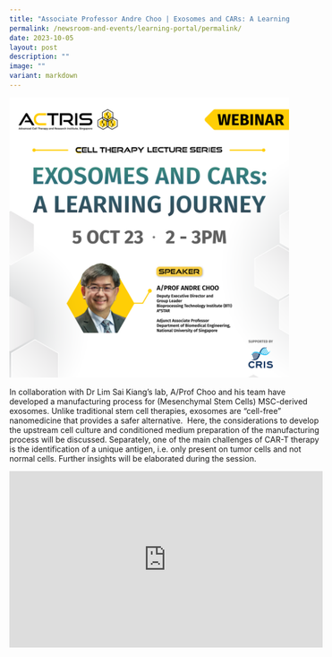 ```yaml
---
title: "Associate Professor Andre Choo | Exosomes and CARs: A Learning Journey"
permalink: /newsroom-and-events/learning-portal/permalink/
date: 2023-10-05
layout: post
description: ""
image: ""
variant: markdown
---
```

<div style="margin-right: 20px; float: left;">
    <img src="/images/Learning%20Portal/2023/webinar_square%20-%20website.png" style="width:500px">

In collaboration with Dr Lim Sai Kiang’s lab, A/Prof Choo and his team have developed a manufacturing process for (Mesenchymal Stem Cells) MSC-derived exosomes.&nbsp;Unlike traditional stem cell therapies, exosomes are “cell-free” nanomedicine that provides a safer alternative.&nbsp; Here, the considerations to develop the upstream cell culture and conditioned medium preparation of the manufacturing process will be discussed.&nbsp;Separately, one of the main challenges of CAR-T therapy is the identification of a unique antigen, i.e. only present on tumor cells and not normal cells.&nbsp;Further insights will be elaborated during the session.

<iframe allowfullscreen="" allow="accelerometer; autoplay; clipboard-write; encrypted-media; gyroscope; picture-in-picture; web-share" frameborder="0" title="YouTube video player" src="https://www.youtube.com/embed/g50hsAKm-Jo?si=ONWlktRG2SRRZ22e" height="315" width="560"></iframe></div>